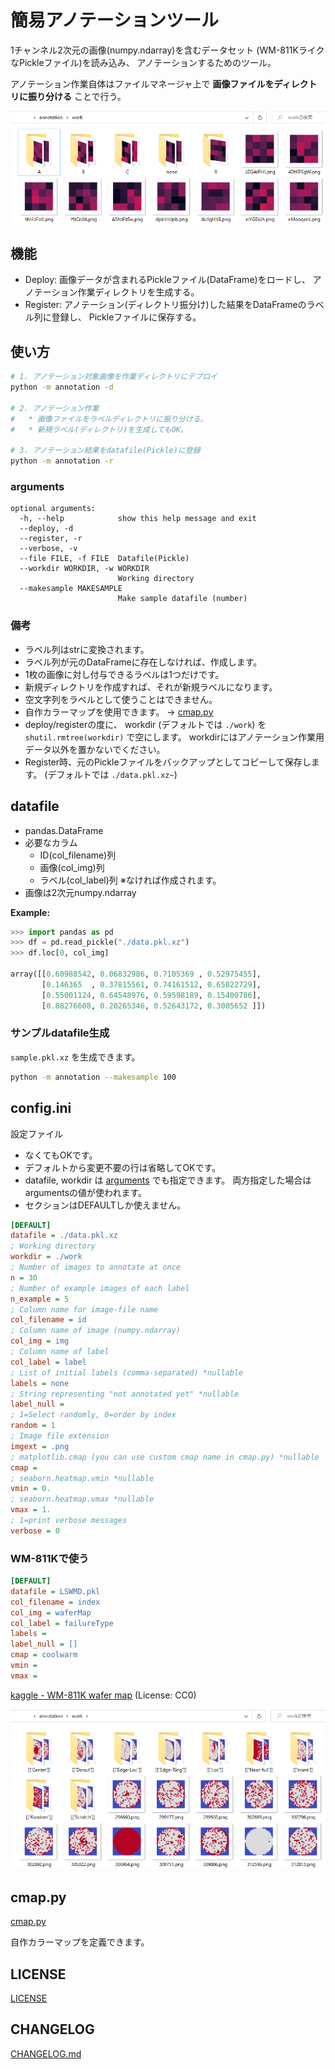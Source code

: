 # 簡易アノテーションツール

1チャンネル2次元の画像(numpy.ndarray)を含むデータセット
(WM-811KライクなPickleファイル)を読み込み、
アノテーションするためのツール。

アノテーション作業自体はファイルマネージャ上で
**画像ファイルをディレクトリに振り分ける**
ことで行う。

![](doc/img/dir.png)

## 機能

- Deploy: 画像データが含まれるPickleファイル(DataFrame)をロードし、
  アノテーション作業ディレクトリを生成する。
- Register: アノテーション(ディレクトリ振分け)した結果をDataFrameのラベル列に登録し、
  Pickleファイルに保存する。

## 使い方

```sh
# 1. アノテーション対象画像を作業ディレクトリにデプロイ
python -m annotation -d

# 2. アノテーション作業
#   * 画像ファイルをラベルディレクトリに振り分ける。
#   * 新規ラベル(ディレクトリ)を生成してもOK。

# 3. アノテーション結果をdatafile(Pickle)に登録
python -m annotation -r
```

### arguments

```
optional arguments:
  -h, --help            show this help message and exit
  --deploy, -d
  --register, -r
  --verbose, -v
  --file FILE, -f FILE  Datafile(Pickle)
  --workdir WORKDIR, -w WORKDIR
                        Working directory
  --makesample MAKESAMPLE
                        Make sample datafile (number)
```

### 備考

- ラベル列はstrに変換されます。
- ラベル列が元のDataFrameに存在しなければ、作成します。
- 1枚の画像に対し付与できるラベルは1つだけです。
- 新規ディレクトリを作成すれば、それが新規ラベルになります。
- 空文字列をラベルとして使うことはできません。
- 自作カラーマップを使用できます。 -> [cmap.py](#cmappy)
- deploy/registerの度に、
  workdir (デフォルトでは `./work`) を
  `shutil.rmtree(workdir)` で空にします。
  workdirにはアノテーション作業用データ以外を置かないでください。
- Register時、元のPickleファイルをバックアップとしてコピーして保存します。
  (デフォルトでは `./data.pkl.xz~`)

## datafile

- pandas.DataFrame
- 必要なカラム
  - ID(col_filename)列
  - 画像(col_img)列
  - ラベル(col_label)列 ※なければ作成されます。
- 画像は2次元numpy.ndarray

**Example:**

```python
>>> import pandas as pd
>>> df = pd.read_pickle("./data.pkl.xz")
>>> df.loc[0, col_img]

array([[0.60988542, 0.06832986, 0.7105369 , 0.52975455],
       [0.146365  , 0.37815561, 0.74161512, 0.65022729],
       [0.55001124, 0.64548976, 0.59598189, 0.15400786],
       [0.88276608, 0.20265346, 0.52643172, 0.3005652 ]])
```

### サンプルdatafile生成

`sample.pkl.xz`
を生成できます。

```sh
python -m annotation --makesample 100
```

## config.ini

設定ファイル

- なくてもOKです。
- デフォルトから変更不要の行は省略してOKです。
- datafile, workdir は
  [arguments](#arguments) でも指定できます。
  両方指定した場合はargumentsの値が使われます。
- セクションはDEFAULTしか使えません。

```ini
[DEFAULT]
datafile = ./data.pkl.xz
; Working directory
workdir = ./work
; Number of images to annotate at once
n = 30
; Number of example images of each label
n_example = 5
; Column name for image-file name
col_filename = id
; Column name of image (numpy.ndarray)
col_img = img
; Column name of label
col_label = label
; List of initial labels (comma-separated) *nullable
labels = none
; String representing "not annotated yet" *nullable
label_null = 
; 1=Select randomly, 0=order by index
random = 1
; Image file extension
imgext = .png
; matplotlib.cmap (you can use custom cmap name in cmap.py) *nullable
cmap = 
; seaborn.heatmap.vmin *nullable
vmin = 0.
; seaborn.heatmap.vmax *nullable
vmax = 1.
; 1=print verbose messages
verbose = 0
```

### WM-811Kで使う

```ini
[DEFAULT]
datafile = LSWMD.pkl
col_filename = index
col_img = waferMap
col_label = failureType
labels = 
label_null = []
cmap = coolwarm
vmin =
vmax =
```

[kaggle - WM-811K wafer map](https://www.kaggle.com/datasets/qingyi/wm811k-wafer-map)
(License: CC0)

![](doc/img/dir_wm811k.png)

## cmap.py

[cmap.py](annotation/cmap.py)

自作カラーマップを定義できます。

## LICENSE

[LICENSE](LICENSE)

## CHANGELOG

[CHANGELOG.md](CHANGELOG.md)
